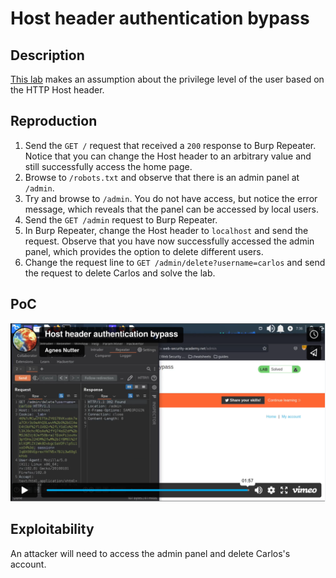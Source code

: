 # Host header authentication bypass

## Description

[This lab](https://portswigger.net/web-security/host-header/exploiting/lab-host-header-authentication-bypass) makes an assumption about the privilege level of the user based on the HTTP Host header.

## Reproduction

1. Send the `GET /` request that received a `200` response to Burp Repeater. Notice that you can change the Host header to an arbitrary value and still successfully access the home page.
2. Browse to `/robots.txt` and observe that there is an admin panel at `/admin`.
3. Try and browse to ``/admin``. You do not have access, but notice the error message, which reveals that the panel can be accessed by local users.
4. Send the `GET /admin` request to Burp Repeater.
5. In Burp Repeater, change the Host header to `localhost` and send the request. Observe that you have now successfully accessed the admin panel, which provides the option to delete different users.
6. Change the request line to ``GET /admin/delete?username=carlos`` and send the request to delete Carlos and solve the lab.

## PoC

[![Screencast PoC Host header authentication bypass](../../_static/images/vids/host-header-authentication-bypass.png)](https://vimeo.com/802246692)

## Exploitability

An attacker will need to access the admin panel and delete Carlos's account. 

